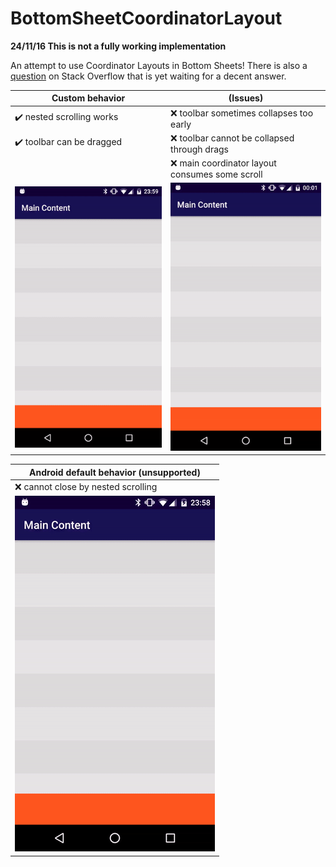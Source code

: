 # BottomSheetCoordinatorLayout

**24/11/16 This is not a fully working implementation**

An attempt to use Coordinator Layouts in Bottom Sheets!
There is also a [question][stckovrflw] on Stack Overflow that is yet waiting for a decent answer.

| Custom behavior                           | (Issues)                                         |
| ----------------------------------------- | ------------------------------------------------ |
| :heavy_check_mark: nested scrolling works | :x: toolbar sometimes collapses too early        |
| :heavy_check_mark: toolbar can be dragged | :x: toolbar cannot be collapsed through drags    |
|                                           | :x: main coordinator layout consumes some scroll |
| ![Custom behavior](assets/custom.gif)     | ![Behavior issues](assets/issues.gif)            |


| Android default behavior (unsupported)    |
| ----------------------------------------- |
| :x: cannot close by nested scrolling      |
| ![Default behavior](assets/default.gif)   |

[stckovrflw]: <http://stackoverflow.com/q/36229911/4744332>
